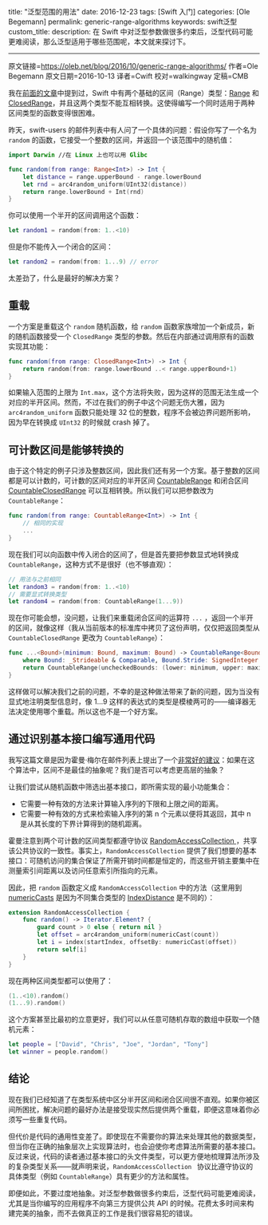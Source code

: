 title: "泛型范围的用法"
date: 2016-12-23
tags: [Swift 入门]
categories: [Ole Begemann]
permalink: generic-range-algorithms
keywords: swift泛型
custom_title: 
description: 在 Swift 中对泛型参数做很多约束后，泛型代码可能更难阅读，那么泛型适用于哪些范围呢，本文就来探讨下。

---
原文链接=https://oleb.net/blog/2016/10/generic-range-algorithms/
作者=Ole Begemann
原文日期=2016-10-13
译者=Cwift
校对=walkingway
定稿=CMB

<!--此处开始正文-->

我在[前面的文章](https://oleb.net/blog/2016/09/swift-3-ranges/#converting-between-half-open-and-closed-ranges)中提到过，Swift 中有两个基础的区间（Range）类型：[Range](https://developer.apple.com/reference/swift/range) 和 [ClosedRange](https://developer.apple.com/reference/swift/closedrange)，并且这两个类型不能互相转换。这使得编写一个同时适用于两种区间类型的函数变得很困难。

昨天，swift-users 的邮件列表中有人问了一个具体的问题：假设你写了一个名为 `random` 的函数，它接受一个整数的区间，并返回一个该范围中的随机值：

```swift
import Darwin //在 Linux 上也可以用 Glibc

func random(from range: Range<Int>) -> Int {
    let distance = range.upperBound - range.lowerBound
    let rnd = arc4random_uniform(UInt32(distance))
    return range.lowerBound + Int(rnd)
}
```

你可以使用一个半开的区间调用这个函数：

```swift
let random1 = random(from: 1..<10)
```

但是你不能传入一个闭合的区间：

```swift
let random2 = random(from: 1...9) // error
```

太差劲了，什么是最好的解决方案？

<!--more-->

## 重载

一个方案是重载这个 `random` 随机函数，给 `random` 函数家族增加一个新成员，新的随机函数接受一个 `ClosedRange` 类型的参数。然后在内部通过调用原有的函数实现其功能：

```swift
func random(from range: ClosedRange<Int>) -> Int {
    return random(from: range.lowerBound ..< range.upperBound+1)
}
```

如果输入范围的上限为 `Int.max`，这个方法将失败，因为这样的范围无法生成一个对应的半开区间。然而，不过在我们的例子中这个问题无伤大雅，因为 `arc4random_uniform` 函数只能处理 32 位的整数，程序不会被边界问题所影响，因为早在转换成 `UInt32` 的时候就 crash 掉了。

## 可计数区间是能够转换的

由于这个特定的例子只涉及整数区间，因此我们还有另一个方案。基于整数的区间都是可以计数的，可计数的区间对应的半开区间 [CountableRange](https://developer.apple.com/reference/swift/countablerange) 和闭合区间 [CountableClosedRange](https://developer.apple.com/reference/swift/countableclosedrange) 可以互相转换。所以我们可以把参数改为 `CountableRange`：

```swift
func random(from range: CountableRange<Int>) -> Int {
    // 相同的实现
    ...
}
```

现在我们可以向函数中传入闭合的区间了，但是首先要把参数显式地转换成 `CountableRange`，这种方式不是很好（也不够直观）：

```swift
// 用法与之前相同
let random3 = random(from: 1..<10)
// 需要显式转换类型
let random4 = random(from: CountableRange(1...9))
```

现在你可能会想，没问题，让我们来重载闭合区间的运算符 `...` ，返回一个半开的区间，就像这样（我从当前版本的标准库中拷贝了这份声明，仅仅把返回类型从 `CountableClosedRange` 更改为 `CountableRange`）：

```swift
func ...<Bound>(minimum: Bound, maximum: Bound) -> CountableRange<Bound>
    where Bound: _Strideable & Comparable, Bound.Stride: SignedInteger {
    return CountableRange(uncheckedBounds: (lower: minimum, upper: maximum.advanced(by: 1)))
}
```

这样做可以解决我们之前的问题，不幸的是这种做法带来了新的问题，因为当没有显式地注明类型信息时，像 1...9 这样的表达式的类型是模棱两可的——编译器无法决定使用哪个重载。所以这也不是一个好方案。

## 通过识别基本接口编写通用代码

我写这篇文章是因为霍曼·梅尔在邮件列表上提出了一个[非常好的建议](https://lists.swift.org/pipermail/swift-users/Week-of-Mon-20161010/003654.html)：如果在这个算法中，区间不是最佳的抽象呢？我们是否可以考虑更高层的抽象？

让我们尝试从随机函数中筛选出基本接口，即所需实现的最小功能集合：

* 它需要一种有效的方法来计算输入序列的下限和上限之间的距离。
* 它需要一种有效的方式来检索输入序列的第 n 个元素以便将其返回，其中 n 是从其长度的下界计算得到的随机距离。

霍曼注意到两个可计数的区间类型都遵守协议 [RandomAccessCollection ](https://developer.apple.com/reference/swift/randomaccesscollection)，共享该公共协议的一致性。事实上，`RandomAccessCollection` 提供了我们想要的基本接口：可随机访问的集合保证了所需开销时间都是恒定的，而这些开销主要集中在测量索引间距离以及访问任意索引所指向的元素。

因此，把 `random` 函数定义成 `RandomAccessCollection` 中的方法（这里用到 [numericCasts](https://developer.apple.com/reference/swift/1641291-numericcast) 是因为不同集合类型的 [ IndexDistance](https://developer.apple.com/reference/swift/collection/indexdistance) 是不同的）：

```swift
extension RandomAccessCollection {
    func random() -> Iterator.Element? {
        guard count > 0 else { return nil }
        let offset = arc4random_uniform(numericCast(count))
        let i = index(startIndex, offsetBy: numericCast(offset))
        return self[i]
    }
}
```

现在两种区间类型都可以使用了：

```swift
(1..<10).random()
(1...9).random()
```

这个方案甚至比最初的立意更好，我们可以从任意可随机存取的数组中获取一个随机元素：

```swift
let people = ["David", "Chris", "Joe", "Jordan", "Tony"]
let winner = people.random()
```

## 结论

现在我们已经知道了在类型系统中区分半开区间和闭合区间很不直观。如果你被区间所困扰，解决问题的最好办法是接受现实然后提供两个重载，即便这意味着你必须写一些重复代码。

但代价是代码的通用性变差了。即使现在不需要你的算法来处理其他的数据类型，但当你在正确的抽象层次上实现算法时，也会迫使你考虑算法所需要的基本接口。反过来说，代码的读者通过基本接口的头文件类型，可以更方便地梳理算法所涉及的复杂类型关系——就声明来说，`RandomAccessCollection ` 协议比遵守协议的具体类型（例如 `CountableRange`）具有更少的方法和属性。

即便如此，不要过度地抽象。对泛型参数做很多约束后，泛型代码可能更难阅读，尤其是当你编写的应用程序不向第三方提供公共 API 的时候。花费太多时间来构建完美的抽象，而不去做真正的工作是我们很容易犯的错误。

